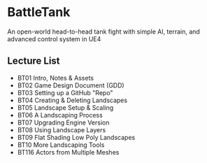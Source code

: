 # BattleTank
An open-world head-to-head tank fight with simple AI, terrain, and advanced control system in UE4

## Lecture List
* BT01 Intro, Notes & Assets
* BT02 Game Design Document (GDD)
* BT03 Setting up a GitHub "Repo"
* BT04 Creating & Deleting Landscapes
* BT05 Landscape Setup & Scaling
* BT06 A Landscaping Process
* BT07 Upgrading Engine Version
* BT08 Using Landscape Layers
* BT09 Flat Shading Low Poly Landscapes
* BT10 More Landscaping Tools
* BT116 Actors from Multiple Meshes